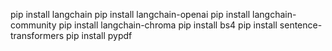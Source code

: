 pip install langchain
pip install langchain-openai
pip install langchain-community
pip install langchain-chroma
pip install bs4
pip install sentence-transformers
pip install pypdf
